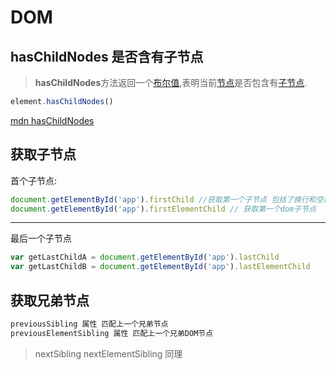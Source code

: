 # DOM

## hasChildNodes 是否含有子节点

> **hasChildNodes**方法返回一个[布尔值](https://developer.mozilla.org/zh-CN/docs/Web/JavaScript/Reference/Global_Objects/Boolean),表明当前[节点](https://developer.mozilla.org/zh-CN/docs/Web/API/Node)是否包含有[子节点](https://developer.mozilla.org/zh-CN/docs/Web/API/Node/childNodes).

```js
element.hasChildNodes()
```

[mdn hasChildNodes](https://developer.mozilla.org/zh-CN/docs/Web/API/Node/hasChildNodes)

## 获取子节点

首个子节点:

```js
document.getElementById('app').firstChild //获取第一个子节点 包括了换行和空格
document.getElementById('app').firstElementChild // 获取第一个dom子节点
```

---

最后一个子节点

```js
var getLastChildA = document.getElementById('app').lastChild
var getLastChildB = document.getElementById('app').lastElementChild
```

## 获取兄弟节点

```js
previousSibling 属性 匹配上一个兄弟节点
previousElementSibling 属性 匹配上一个兄弟DOM节点
```

> nextSibling nextElementSibling 同理
